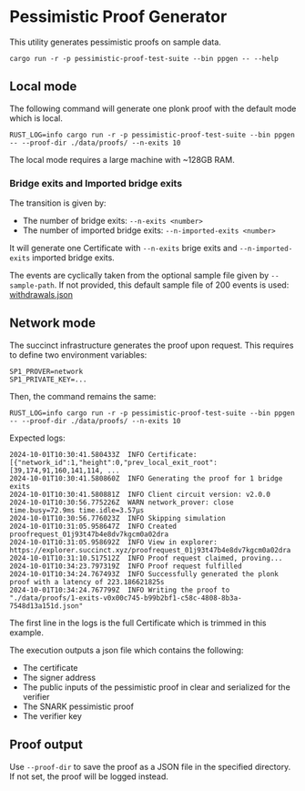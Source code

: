 # Pessimistic Proof Generator

This utility generates pessimistic proofs on sample data.

```
cargo run -r -p pessimistic-proof-test-suite --bin ppgen -- --help
```

## Local mode

The following command will generate one plonk proof with the default mode which is local.

```
RUST_LOG=info cargo run -r -p pessimistic-proof-test-suite --bin ppgen -- --proof-dir ./data/proofs/ --n-exits 10
```

The local mode requires a large machine with ~128GB RAM.

### Bridge exits and Imported bridge exits

The transition is given by:

- The number of bridge exits: `--n-exits <number>`
- The number of imported bridge exits: `--n-imported-exits <number>`

It will generate one Certificate with `--n-exits` brige exits and `--n-imported-exits` imported bridge exits.

The events are cyclically taken from the optional sample file given by `--sample-path`.
If not provided, this default sample file of 200 events is used: [withdrawals.json](../../data/withdrawals.json)

## Network mode

The succinct infrastructure generates the proof upon request. This requires to define two environment variables:

```
SP1_PROVER=network
SP1_PRIVATE_KEY=...
```

Then, the command remains the same:

```
RUST_LOG=info cargo run -r -p pessimistic-proof-test-suite --bin ppgen -- --proof-dir ./data/proofs/ --n-exits 10
```

Expected logs:

```
2024-10-01T10:30:41.580433Z  INFO Certificate: [{"network_id":1,"height":0,"prev_local_exit_root":[39,174,91,160,141,114, ...
2024-10-01T10:30:41.580860Z  INFO Generating the proof for 1 bridge exits
2024-10-01T10:30:41.580881Z  INFO Client circuit version: v2.0.0
2024-10-01T10:30:56.775226Z  WARN network_prover: close time.busy=72.9ms time.idle=3.57µs
2024-10-01T10:30:56.776023Z  INFO Skipping simulation
2024-10-01T10:31:05.958647Z  INFO Created proofrequest_01j93t47b4e8dv7kgcm0a02dra
2024-10-01T10:31:05.958692Z  INFO View in explorer: https://explorer.succinct.xyz/proofrequest_01j93t47b4e8dv7kgcm0a02dra
2024-10-01T10:31:10.517512Z  INFO Proof request claimed, proving...
2024-10-01T10:34:23.797319Z  INFO Proof request fulfilled
2024-10-01T10:34:24.767493Z  INFO Successfully generated the plonk proof with a latency of 223.186621825s
2024-10-01T10:34:24.767799Z  INFO Writing the proof to "./data/proofs/1-exits-v0x00c745-b99b2bf1-c58c-4808-8b3a-7548d13a151d.json"
```

The first line in the logs is the full Certificate which is trimmed in this example.

The execution outputs a json file which contains the following:

- The certificate
- The signer address
- The public inputs of the pessimistic proof in clear and serialized for the verifier
- The SNARK pessimistic proof
- The verifier key

## Proof output

Use `--proof-dir` to save the proof as a JSON file in the specified directory. If not set, the proof will be logged instead.
